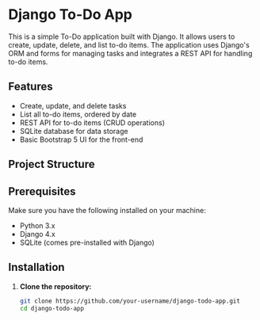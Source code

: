 # Django To-Do App

This is a simple To-Do application built with Django. It allows users to create, update, delete, and list to-do items. The application uses Django's ORM and forms for managing tasks and integrates a REST API for handling to-do items.

## Features

- Create, update, and delete tasks
- List all to-do items, ordered by date
- REST API for to-do items (CRUD operations)
- SQLite database for data storage
- Basic Bootstrap 5 UI for the front-end

## Project Structure


## Prerequisites

Make sure you have the following installed on your machine:

- Python 3.x
- Django 4.x
- SQLite (comes pre-installed with Django)

## Installation

1. **Clone the repository:**

   ```bash
   git clone https://github.com/your-username/django-todo-app.git
   cd django-todo-app

